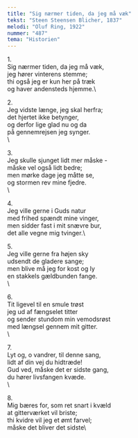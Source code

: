 ```yaml
---
title: "Sig nærmer tiden, da jeg må væk"
tekst: "Steen Steensen Blicher, 1837"
melodi: "Oluf Ring, 1922"
nummer: "487"
tema: "Historien"
---
```

1\.\
Sig nærmer tiden, da jeg må væk,\
jeg hører vinterens stemme;\
thi også jeg er kun her på træk\
og haver andensteds hjemme.\

2\.\
Jeg vidste længe, jeg skal herfra;\
det hjertet ikke betynger,\
og derfor lige glad nu og da\
på gennemrejsen jeg synger.\
\

3\.\
Jeg skulle sjunget lidt mer måske -\
­måske vel også lidt bedre;\
men mørke dage jeg måtte se,\
og stormen rev mine fjedre.\
\

4\.\
Jeg ville gerne i Guds natur\
med frihed spændt mine vinger,\
men sidder fast i mit snævre bur,\
det alle vegne mig tvinger.\

5\.\
Jeg ville gerne fra højen sky\
udsendt de gladere sange;\
men blive må jeg for kost og ly\
en stakkels gældbunden fange.\
\

6\.\
Tit ligevel til en smule trøst\
jeg ud af fængselet titter\
og sender stundom min vemodsrøst\
med længsel gennem mit gitter.\
\

7\.\
Lyt og, o vandrer, til denne sang,\
lidt af din vej du hidtræde!\
Gud ved, måske det er sidste gang,\
du hører livsfangen kvæde.\
\

8\.\
Mig bæres for, som ret snart i kvæld\
at gitterværket vil briste;\
thi kvidre vil jeg et ømt farvel;\
måske det bliver det sidste\
